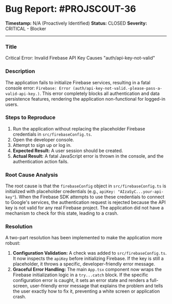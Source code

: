 # Bug Report: #PROJSCOUT-36

**Timestamp:** N/A (Proactively Identified)
**Status:** CLOSED
**Severity:** CRITICAL - Blocker

---

### Title
Critical Error: Invalid Firebase API Key Causes "auth/api-key-not-valid"

### Description
The application fails to initialize Firebase services, resulting in a fatal console error: `Firebase: Error (auth/api-key-not-valid.-please-pass-a-valid-api-key.)`. This error completely blocks all authentication and data persistence features, rendering the application non-functional for logged-in users.

### Steps to Reproduce
1.  Run the application without replacing the placeholder Firebase credentials in `src/firebaseConfig.ts`.
2.  Open the developer console.
3.  Attempt to sign up or log in.
4.  **Expected Result:** A user session should be created.
5.  **Actual Result:** A fatal JavaScript error is thrown in the console, and the authentication action fails.

### Root Cause Analysis
The root cause is that the `firebaseConfig` object in `src/firebaseConfig.ts` is initialized with placeholder credentials (e.g., `apiKey: "AIzaSyC...your-api-key"`). When the Firebase SDK attempts to use these credentials to connect to Google's services, the authentication request is rejected because the API key is not valid for any real Firebase project. The application did not have a mechanism to check for this state, leading to a crash.

### Resolution
A two-part resolution has been implemented to make the application more robust:
1.  **Configuration Validation:** A check was added to `src/firebaseConfig.ts`. It now inspects the `apiKey` before initializing Firebase. If the key is still a placeholder, it throws a specific, developer-friendly error message.
2.  **Graceful Error Handling:** The main `App.tsx` component now wraps the Firebase initialization logic in a `try...catch` block. If the specific configuration error is caught, it sets an error state and renders a full-screen, user-friendly error message that explains the problem and tells the user exactly how to fix it, preventing a white screen or application crash.
